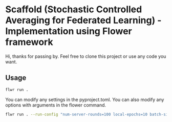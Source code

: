 # Scaffold (Stochastic Controlled Averaging for Federated Learning) - Implementation using Flower framework

Hi, thanks for passing by. Feel free to clone this project or use any code you want.

## Usage

```bash
flwr run .
```

You can modify any settings in the pyproject.toml.
You can also modify any options with arguments in the flower command. 

```bash
flwr run . --run-config "num-server-rounds=100 local-epochs=10 batch-size=50 learning-rate=0.005"
```

